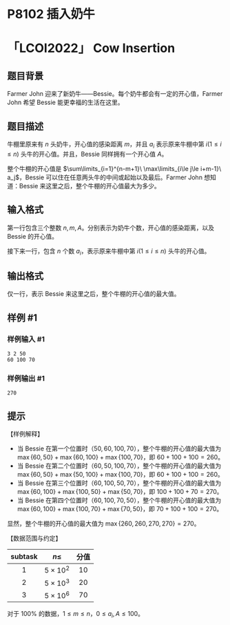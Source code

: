 # P8102 插入奶牛
# 「LCOI2022」 Cow Insertion

## 题目背景

Farmer John 迎来了新奶牛——Bessie。每个奶牛都会有一定的开心值，Farmer John 希望 Bessie 能更幸福的生活在这里。

## 题目描述

牛棚里原来有 $n$ 头奶牛，开心值的感染距离 $m$，并且 $a_i$ 表示原来牛棚中第 $i(1\le i\le n)$ 头牛的开心值。并且，Bessie 同样拥有一个开心值 $A$。

整个牛棚的开心值是 $\sum\limits_{i=1}^{n-m+1}\ \max\limits_{i\le j\le i+m-1}\ a_j$，Bessie 可以住在任意两头牛的中间或起始以及最后。Farmer John 想知道：Bessie 来这里之后，整个牛棚的开心值最大为多少。

## 输入格式

第一行包含三个整数 $n,m,A$。分别表示为奶牛个数，开心值的感染距离，以及 Bessie 的开心值。

接下来一行，包含 $n$ 个数 $a_i$，表示原来牛棚中第 $i(1\le i\le n)$ 头牛的开心值。

## 输出格式

仅一行，表示 Bessie 来这里之后，整个牛棚的开心值的最大值。

## 样例 #1

### 样例输入 #1

```
3 2 50
60 100 70
```

### 样例输出 #1

```
270
```

## 提示

【样例解释】
- 当 Bessie 在第一个位置时（$50,60,100,70$），整个牛棚的开心值的最大值为 $\newcommand{\cases}[1]{\{#1\}}\max\cases{60,50}+\max\cases{60,100}+\max\cases{100,70}$，即 $60+100+100=260$。
- 当 Bessie 在第二个位置时（$60,50,100,70$），整个牛棚的开心值的最大值为 $\newcommand{\cases}[1]{\{#1\}}\max\cases{60,50}+\max\cases{50,100}+\max\cases{100,70}$，即 $60+100+100=260$。
- 当 Bessie 在第三个位置时（$60,100,50,70$），整个牛棚的开心值的最大值为 $\newcommand{\cases}[1]{\{#1\}}\max\cases{60,100}+\max\cases{100,50}+\max\cases{50,70}$，即 $100+100+70=270$。
- 当 Bessie 在第四个位置时（$60,100,70,50$），整个牛棚的开心值的最大值为 $\newcommand{\cases}[1]{\{#1\}}\max\cases{60,100}+\max\cases{100,70}+\max\cases{70,50}$，即 $70+100+100=270$。

显然，整个牛棚的开心值的最大值为 $\newcommand{\cases}[1]{\{#1\}}\max\cases{260,260,270,270}=270$。

【数据范围与约定】

|subtask|$n\le$|分值|
|:-:|:-:|:-:|
|$1$|$5\times10^2$|$10$|
|$2$|$5\times10^3$|$20$|
|$3$|$5\times10^6$|$70$|

对于 $100\%$ 的数据，$1\le m\le n$，$0\le a_i, A\le100$。